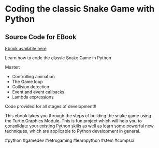 # Coding the classic Snake Game with Python

## Source Code for EBook

[Ebook available here](https://compucademy.net/product/coding-the-classic-snake-game-with-python-ebook/)

Learn how to code the classic Snake Game in Python 

Master:

- Controlling animation
- The Game loop
- Collision detection
- Event and event callbacks
- Lambda expressions

Code provided for all stages of development!!

This ebook takes you through the steps of building the snake game using the Turtle Graphics Module. This is fun project which will help you to consolidate  your existing Python skills as well as learn some powerful new techniques, which are applicable to Python development in general.

#python #gamedev #retrogaming #learnpython #stem #compsci